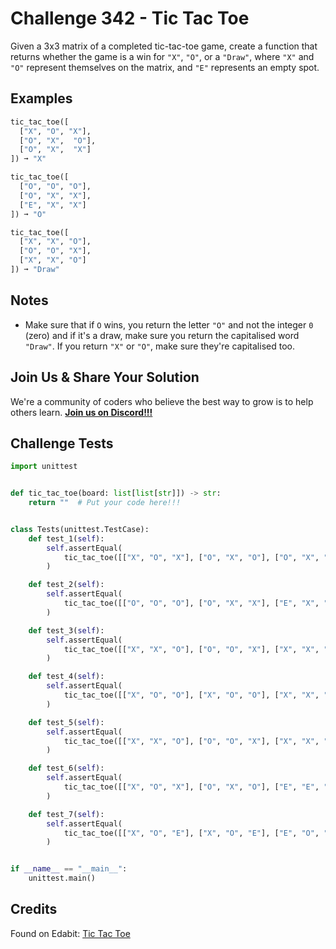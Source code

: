 # Challenge 342 - Tic Tac Toe

Given a 3x3 matrix of a completed tic-tac-toe game, create a function that returns whether the game is a win for `"X"`, `"O"`, or a `"Draw"`, where `"X"` and `"O"` represent themselves on the matrix, and `"E"` represents an empty spot.

## Examples
```python
tic_tac_toe([
  ["X", "O", "X"],
  ["O", "X",  "O"],
  ["O", "X",  "X"]
]) ➞ "X"

tic_tac_toe([
  ["O", "O", "O"],
  ["O", "X", "X"],
  ["E", "X", "X"]
]) ➞ "O"

tic_tac_toe([
  ["X", "X", "O"],
  ["O", "O", "X"],
  ["X", "X", "O"]
]) ➞ "Draw"
```
## Notes

- Make sure that if `O` wins, you return the letter `"O"` and not the integer `0` (zero) and if it's a draw, make sure you return the capitalised word `"Draw"`. If you return `"X"` or `"O"`, make sure they're capitalised too.

## Join Us & Share Your Solution

We're a community of coders who believe the best way to grow is to help others learn. **[Join us on Discord!!!](https://discord.gg/sfHykntuGy)**

## Challenge Tests
```python
import unittest


def tic_tac_toe(board: list[list[str]]) -> str:
    return ""  # Put your code here!!!


class Tests(unittest.TestCase):
    def test_1(self):
        self.assertEqual(
            tic_tac_toe([["X", "O", "X"], ["O", "X", "O"], ["O", "X", "X"]]), "X"
        )

    def test_2(self):
        self.assertEqual(
            tic_tac_toe([["O", "O", "O"], ["O", "X", "X"], ["E", "X", "X"]]), "O"
        )

    def test_3(self):
        self.assertEqual(
            tic_tac_toe([["X", "X", "O"], ["O", "O", "X"], ["X", "X", "O"]]), "Draw"
        )

    def test_4(self):
        self.assertEqual(
            tic_tac_toe([["X", "O", "O"], ["X", "O", "O"], ["X", "X", "X"]]), "X"
        )

    def test_5(self):
        self.assertEqual(
            tic_tac_toe([["X", "X", "O"], ["O", "O", "X"], ["X", "X", "O"]]), "Draw"
        )

    def test_6(self):
        self.assertEqual(
            tic_tac_toe([["X", "O", "X"], ["O", "X", "O"], ["E", "E", "X"]]), "X"
        )

    def test_7(self):
        self.assertEqual(
            tic_tac_toe([["X", "O", "E"], ["X", "O", "E"], ["E", "O", "X"]]), "O"
        )


if __name__ == "__main__":
    unittest.main()
```
## Credits

Found on Edabit: [Tic Tac Toe](https://edabit.com/challenge/A8gEGRXqMwRWQJvBf)
